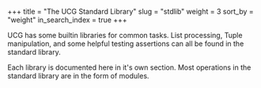 +++
title = "The UCG Standard Library"
slug = "stdlib"
weight = 3
sort_by = "weight"
in_search_index = true
+++

UCG has some builtin libraries for common tasks. List processing, Tuple
manipulation, and some helpful testing assertions can all be found in the
standard library.

Each library is documented here in it's own section. Most operations in
the standard library are in the form of modules.